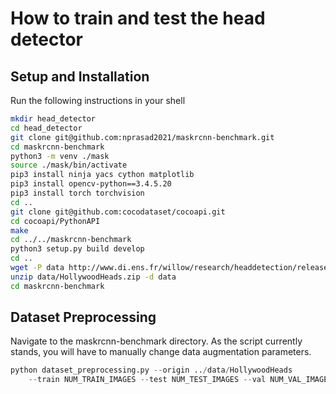 # How to train and test the head detector

## Setup and Installation

Run the following instructions in your shell

```sh
mkdir head_detector
cd head_detector
git clone git@github.com:nprasad2021/maskrcnn-benchmark.git
cd maskrcnn-benchmark
python3 -m venv ./mask
source ./mask/bin/activate
pip3 install ninja yacs cython matplotlib
pip3 install opencv-python==3.4.5.20
pip3 install torch torchvision
cd ..
git clone git@github.com:cocodataset/cocoapi.git
cd cocoapi/PythonAPI
make
cd ../../maskrcnn-benchmark
python3 setup.py build develop
cd ..
wget -P data http://www.di.ens.fr/willow/research/headdetection/release/HollywoodHeads.zip
unzip data/HollywoodHeads.zip -d data
cd maskrcnn-benchmark
```

## Dataset Preprocessing
Navigate to the maskrcnn-benchmark directory. As the script currently stands,
you will have to manually change data augmentation parameters.
```python
python dataset_preprocessing.py --origin ../data/HollywoodHeads
    --train NUM_TRAIN_IMAGES --test NUM_TEST_IMAGES --val NUM_VAL_IMAGES
```


